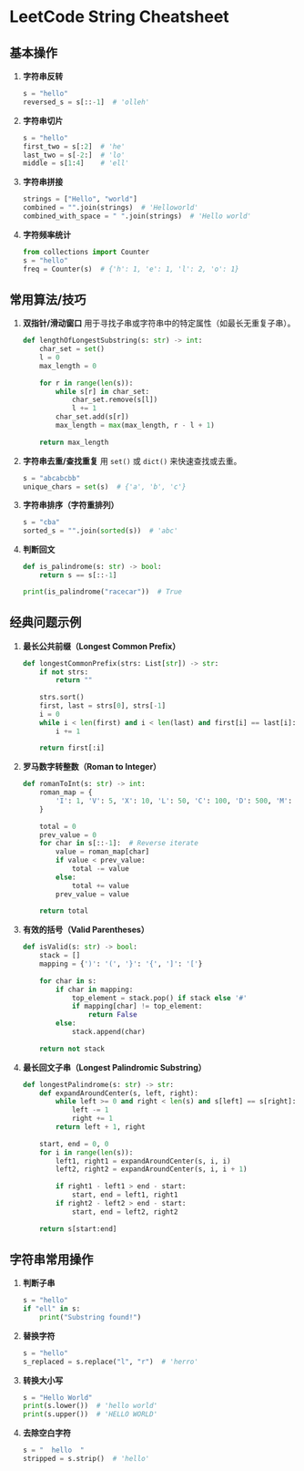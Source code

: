 # LeetCode String Cheatsheet

## 基本操作

1. **字符串反转**
    ```python
    s = "hello"
    reversed_s = s[::-1]  # 'olleh'
    ```

2. **字符串切片**
    ```python
    s = "hello"
    first_two = s[:2]  # 'he'
    last_two = s[-2:]  # 'lo'
    middle = s[1:4]    # 'ell'
    ```

3. **字符串拼接**
    ```python
    strings = ["Hello", "world"]
    combined = "".join(strings)  # 'Helloworld'
    combined_with_space = " ".join(strings)  # 'Hello world'
    ```

4. **字符频率统计**
    ```python
    from collections import Counter
    s = "hello"
    freq = Counter(s)  # {'h': 1, 'e': 1, 'l': 2, 'o': 1}
    ```

## 常用算法/技巧

1. **双指针/滑动窗口**
   用于寻找子串或字符串中的特定属性（如最长无重复子串）。
    ```python
    def lengthOfLongestSubstring(s: str) -> int:
        char_set = set()
        l = 0
        max_length = 0
        
        for r in range(len(s)):
            while s[r] in char_set:
                char_set.remove(s[l])
                l += 1
            char_set.add(s[r])
            max_length = max(max_length, r - l + 1)
        
        return max_length
    ```

2. **字符串去重/查找重复**
   用 `set()` 或 `dict()` 来快速查找或去重。
    ```python
    s = "abcabcbb"
    unique_chars = set(s)  # {'a', 'b', 'c'}
    ```

3. **字符串排序（字符重排列）**
    ```python
    s = "cba"
    sorted_s = "".join(sorted(s))  # 'abc'
    ```

4. **判断回文**
    ```python
    def is_palindrome(s: str) -> bool:
        return s == s[::-1]
    
    print(is_palindrome("racecar"))  # True
    ```

## 经典问题示例

1. **最长公共前缀（Longest Common Prefix）**
    ```python
    def longestCommonPrefix(strs: List[str]) -> str:
        if not strs:
            return ""
        
        strs.sort()
        first, last = strs[0], strs[-1]
        i = 0
        while i < len(first) and i < len(last) and first[i] == last[i]:
            i += 1
        
        return first[:i]
    ```

2. **罗马数字转整数（Roman to Integer）**
    ```python
    def romanToInt(s: str) -> int:
        roman_map = {
            'I': 1, 'V': 5, 'X': 10, 'L': 50, 'C': 100, 'D': 500, 'M': 1000
        }
        
        total = 0
        prev_value = 0
        for char in s[::-1]:  # Reverse iterate
            value = roman_map[char]
            if value < prev_value:
                total -= value
            else:
                total += value
            prev_value = value
        
        return total
    ```

3. **有效的括号（Valid Parentheses）**
    ```python
    def isValid(s: str) -> bool:
        stack = []
        mapping = {')': '(', '}': '{', ']': '['}
        
        for char in s:
            if char in mapping:
                top_element = stack.pop() if stack else '#'
                if mapping[char] != top_element:
                    return False
            else:
                stack.append(char)
        
        return not stack
    ```

4. **最长回文子串（Longest Palindromic Substring）**
    ```python
    def longestPalindrome(s: str) -> str:
        def expandAroundCenter(s, left, right):
            while left >= 0 and right < len(s) and s[left] == s[right]:
                left -= 1
                right += 1
            return left + 1, right
        
        start, end = 0, 0
        for i in range(len(s)):
            left1, right1 = expandAroundCenter(s, i, i)
            left2, right2 = expandAroundCenter(s, i, i + 1)
            
            if right1 - left1 > end - start:
                start, end = left1, right1
            if right2 - left2 > end - start:
                start, end = left2, right2
        
        return s[start:end]
    ```

## 字符串常用操作
1. **判断子串**
    ```python
    s = "hello"
    if "ell" in s:
        print("Substring found!")
    ```

2. **替换字符**
    ```python
    s = "hello"
    s_replaced = s.replace("l", "r")  # 'herro'
    ```

3. **转换大小写**
    ```python
    s = "Hello World"
    print(s.lower())  # 'hello world'
    print(s.upper())  # 'HELLO WORLD'
    ```

4. **去除空白字符**
    ```python
    s = "  hello  "
    stripped = s.strip()  # 'hello'
    ```
